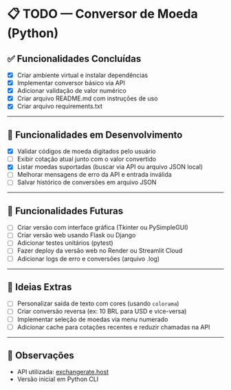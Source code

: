 # 📋 TODO — Conversor de Moeda (Python)

## ✅ Funcionalidades Concluídas
- [x] Criar ambiente virtual e instalar dependências
- [x] Implementar conversor básico via API
- [x] Adicionar validação de valor numérico
- [x] Criar arquivo README.md com instruções de uso
- [x] Criar arquivo requirements.txt

---

## 🚧 Funcionalidades em Desenvolvimento
- [x] Validar códigos de moeda digitados pelo usuário
- [ ] Exibir cotação atual junto com o valor convertido
- [x] Listar moedas suportadas (buscar via API ou arquivo JSON local)
- [ ] Melhorar mensagens de erro da API e entrada inválida
- [ ] Salvar histórico de conversões em arquivo JSON

---

## 📌 Funcionalidades Futuras
- [ ] Criar versão com interface gráfica (Tkinter ou PySimpleGUI)
- [ ] Criar versão web usando Flask ou Django
- [ ] Adicionar testes unitários (pytest)
- [ ] Fazer deploy da versão web no Render ou Streamlit Cloud
- [ ] Adicionar logs de erro e conversões (arquivo .log)

---

## 🎨 Ideias Extras
- [ ] Personalizar saída de texto com cores (usando `colorama`)
- [ ] Criar conversão reversa (ex: 10 BRL para USD e vice-versa)
- [ ] Implementar seleção de moedas via menu numerado
- [ ] Adicionar cache para cotações recentes e reduzir chamadas na API

---

## 📌 Observações
- API utilizada: [exchangerate.host](https://exchangerate.host/)
- Versão inicial em Python CLI
